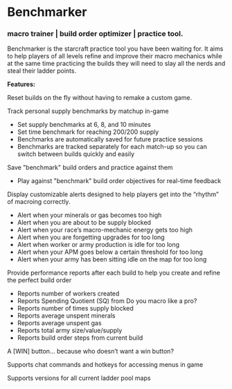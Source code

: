 # Benchmarker

### macro trainer | build order optimizer | practice tool.

Benchmarker is the starcraft practice tool you have been waiting for.  It aims to help players of all levels refine and improve their macro mechanics while at the same time practicing the builds they will need to slay all the nerds and steal their ladder points.

**Features:**

Reset builds on the fly without having to remake a custom game.

Track personal supply benchmarks by matchup in-game
- Set supply benchmarks at 6, 8, and 10 minutes
- Set time benchmark for reaching 200/200 supply
- Benchmarks are automatically saved for future practice sessions
- Benchmarks are tracked separately for each match-up so you can switch between builds quickly and easily

Save "benchmark" build orders and practice against them
- Play against "benchmark" build order objectives for real-time feedback

Display customizable alerts designed to help players get into the “rhythm” of macroing correctly.  
- Alert when your minerals or gas becomes too high
- Alert when you are about to be supply blocked
- Alert when your race’s macro-mechanic energy gets too high
- Alert when you are forgetting upgrades for too long
- Alert when worker or army production is idle for too long
- Alert when your APM goes below a certain threshold for too long
- Alert when your army has been sitting idle on the map for too long

Provide performance reports after each build to help you create and refine the perfect build order
- Reports number of workers created
- Reports Spending Quotient (SQ) from Do you macro like a pro?
- Reports number of times supply blocked
- Reports average unspent minerals
- Reports average unspent gas
- Reports total army size/value/supply
- Reports build order steps from current build

A [WIN] button... because who doesn’t want a win button?

Supports chat commands and hotkeys for accessing menus in game

Supports versions for all current ladder pool maps
